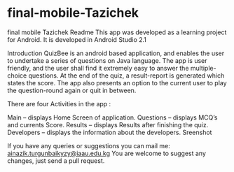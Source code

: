 # final-mobile-Tazichek
final mobile Tazichek
Readme
This app was developed as a learning project for Android. It is developed in Android Studio 2.1

Introduction
QuizBee is an android based application, and enables the user to undertake a series of questions on Java language. The app is user friendly, and the user shall find it extremely easy to answer the multiple-choice questions. At the end of the quiz, a result-report is generated which states the score. The app also presents an option to the current user to play the question-round again or quit in between.

There are four Activities in the app :

Main – displays Home Screen of application.
Questions – displays MCQ’s and currents Score.
Results – displays Results after finishing the quiz.
Developers – displays the information about the developers.
Sreenshot
  

If you have any queries or suggestions you can mail me: ainazik.turgunbaikyzy@iaau.edu.kg
You are welcome to suggest any changes, just send a pull request.
